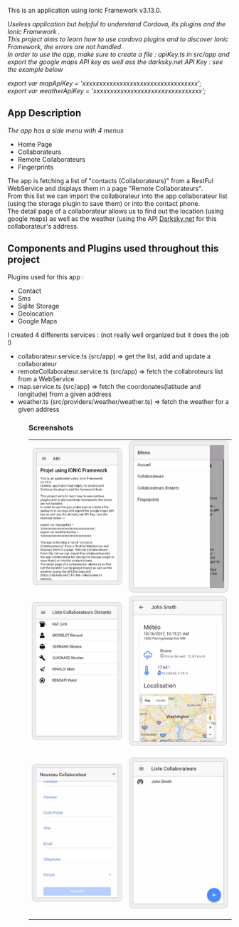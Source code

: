 This is an application using Ionic Framework v3.13.0.

*Useless application but helpful to understand Cordova, its plugins and the Ionic Framework .*<br>
*This project aims to learn how to use cordova plugins and to discover Ionic Framework, the errors are not handled.*<br>
*In order to use the app, make sure to create a file : apiKey.ts in src/app and export the google maps API key as well ass the darksky.net API Key : see the example below*<br>

 *export var mapApiKey = 'xxxxxxxxxxxxxxxxxxxxxxxxxxxxxxxxxx';<br>
export var weatherApiKey = 'xxxxxxxxxxxxxxxxxxxxxxxxxxxxxxxx';*

## App Description

*The app has a side menu with 4 menus*<br>
<ul>
  <li>Home Page</li>
  <li>Collaborateurs</li>
  <li>Remote Collaborateurs</li>
  <li>Fingerprints</li>
</ul>

The app is fetching a list of "contacts (Collaborateurs)" from a RestFul WebService and displays them in a page "Remote Collaborateurs".<br>
From this list we can import the collaborateur into the app collaborateur list (using the storage plugin to save them) or into the contact phone.<br>
The detail page of a collaborateur allows us to find out the location (using google maps) as well as the weather (using the API [Darksky.net](https://darksky.net/) for this collaborateur's address.


## Components and Plugins used throughout this project

Plugins used for this app : <br>
<ul>
  <li>Contact</li>
  <li>Sms</li>
  <li>Sqlite Storage</li>
  <li>Geolocation</li>
  <li>Google Maps</li>
</ul>

I created 4 differents services : (not really well organized but it does the job !)
<ul>
  <li>collaborateur.service.ts (src/app) => get the list, add and update a collaborateur</li>
  <li>remoteCollaborateur.service.ts (src/app) => fetch the collabroteurs list from a WebService</li>
  <li>map.service.ts (src/app) => fetch the coordonates(latitude and longitude) from a given address</li>
  <li>weather.ts (src/providers/weather/weather.ts) => fetch the weather for a given address</li>
<ul>
  


<h3>Screenshots</h3>
<table>
  <tr>
    <td>
      <img src="/screenshot/accueil.PNG" width="400">
    </td>
    <td>
      <img src="/screenshot/menu.PNG" width="400">
    </td>
  </tr>
    <tr>
    <td>
      <img src="/screenshot/collaboList.PNG" width="400">
    </td>
    <td>
      <img src="/screenshot/detail.PNG" width="400">
    </td>
  </tr>
        <tr>
    <td>
      <img src="/screenshot/newCollabo.PNG" width="400">
    </td>
    <td>
      <img src="/screenshot/collabo.PNG" width="400">
    </td>
  </tr>

  </table>



